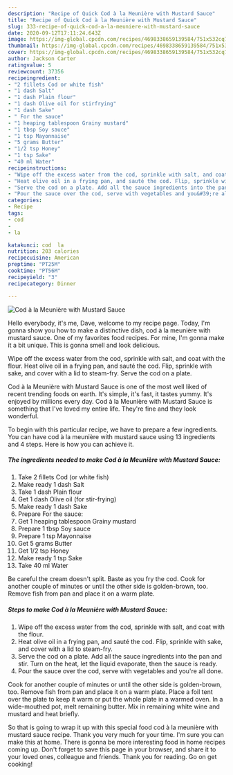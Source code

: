 ```yaml
---
description: "Recipe of Quick Cod à la Meunière with Mustard Sauce"
title: "Recipe of Quick Cod à la Meunière with Mustard Sauce"
slug: 333-recipe-of-quick-cod-a-la-meuniere-with-mustard-sauce
date: 2020-09-12T17:11:24.643Z
image: https://img-global.cpcdn.com/recipes/4698338659139584/751x532cq70/cod-a-la-meuniere-with-mustard-sauce-recipe-main-photo.jpg
thumbnail: https://img-global.cpcdn.com/recipes/4698338659139584/751x532cq70/cod-a-la-meuniere-with-mustard-sauce-recipe-main-photo.jpg
cover: https://img-global.cpcdn.com/recipes/4698338659139584/751x532cq70/cod-a-la-meuniere-with-mustard-sauce-recipe-main-photo.jpg
author: Jackson Carter
ratingvalue: 5
reviewcount: 37356
recipeingredient:
- "2 fillets Cod or white fish"
- "1 dash Salt"
- "1 dash Plain flour"
- "1 dash Olive oil for stirfrying"
- "1 dash Sake"
- " For the sauce"
- "1 heaping tablespoon Grainy mustard"
- "1 tbsp Soy sauce"
- "1 tsp Mayonnaise"
- "5 grams Butter"
- "1/2 tsp Honey"
- "1 tsp Sake"
- "40 ml Water"
recipeinstructions:
- "Wipe off the excess water from the cod, sprinkle with salt, and coat with the flour."
- "Heat olive oil in a frying pan, and sauté the cod. Flip, sprinkle with sake, and cover with a lid to steam-fry."
- "Serve the cod on a plate. Add all the sauce ingredients into the pan and stir. Turn on the heat, let the liquid evaporate, then the sauce is ready."
- "Pour the sauce over the cod, serve with vegetables and you&#39;re all done."
categories:
- Recipe
tags:
- cod
- 
- la

katakunci: cod  la 
nutrition: 203 calories
recipecuisine: American
preptime: "PT25M"
cooktime: "PT56M"
recipeyield: "3"
recipecategory: Dinner

---
```



![Cod à la Meunière with Mustard Sauce](https://img-global.cpcdn.com/recipes/4698338659139584/751x532cq70/cod-a-la-meuniere-with-mustard-sauce-recipe-main-photo.jpg)

Hello everybody, it's me, Dave, welcome to my recipe page. Today, I'm gonna show you how to make a distinctive dish, cod à la meunière with mustard sauce. One of my favorites food recipes. For mine, I'm gonna make it a bit unique. This is gonna smell and look delicious.

Wipe off the excess water from the cod, sprinkle with salt, and coat with the flour. Heat olive oil in a frying pan, and sauté the cod. Flip, sprinkle with sake, and cover with a lid to steam-fry. Serve the cod on a plate.

Cod à la Meunière with Mustard Sauce is one of the most well liked of recent trending foods on earth. It's simple, it's fast, it tastes yummy. It's enjoyed by millions every day. Cod à la Meunière with Mustard Sauce is something that I've loved my entire life. They're fine and they look wonderful.


To begin with this particular recipe, we have to prepare a few ingredients. You can have cod à la meunière with mustard sauce using 13 ingredients and 4 steps. Here is how you can achieve it.

<!--inarticleads1-->

##### The ingredients needed to make Cod à la Meunière with Mustard Sauce:

1. Take 2 fillets Cod (or white fish)
1. Make ready 1 dash Salt
1. Take 1 dash Plain flour
1. Get 1 dash Olive oil (for stir-frying)
1. Make ready 1 dash Sake
1. Prepare  For the sauce:
1. Get 1 heaping tablespoon Grainy mustard
1. Prepare 1 tbsp Soy sauce
1. Prepare 1 tsp Mayonnaise
1. Get 5 grams Butter
1. Get 1/2 tsp Honey
1. Make ready 1 tsp Sake
1. Take 40 ml Water


Be careful the cream doesn&#39;t split. Baste as you fry the cod. Cook for another couple of minutes or until the other side is golden-brown, too. Remove fish from pan and place it on a warm plate. 

<!--inarticleads2-->

##### Steps to make Cod à la Meunière with Mustard Sauce:

1. Wipe off the excess water from the cod, sprinkle with salt, and coat with the flour.
1. Heat olive oil in a frying pan, and sauté the cod. Flip, sprinkle with sake, and cover with a lid to steam-fry.
1. Serve the cod on a plate. Add all the sauce ingredients into the pan and stir. Turn on the heat, let the liquid evaporate, then the sauce is ready.
1. Pour the sauce over the cod, serve with vegetables and you&#39;re all done.


Cook for another couple of minutes or until the other side is golden-brown, too. Remove fish from pan and place it on a warm plate. Place a foil tent over the plate to keep it warm or put the whole plate in a warmed oven. In a wide-mouthed pot, melt remaining butter. Mix in remaining white wine and mustard and heat briefly. 

So that is going to wrap it up with this special food cod à la meunière with mustard sauce recipe. Thank you very much for your time. I'm sure you can make this at home. There is gonna be more interesting food in home recipes coming up. Don't forget to save this page in your browser, and share it to your loved ones, colleague and friends. Thank you for reading. Go on get cooking!
